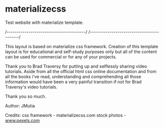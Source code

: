 # materializecss
Test website with materialize template.


/*----------------------------------------*/
/------------------------------------------/

This layout is based on materialize css framework. 
Creation of this template layout is for educational and 
self-study purposes only but all of the content can be used 
for commercial or for any of your projects. 

Thank you to Brad Traversy for putting up and selflessly sharing video tutorials. 
Aside from all the official html css online documentation and from all the books i've read, 
understanding and comprehending all those information would have been a very painful 
transition if not for Brad Traversy's video tutorials.

Thank you so much.


Author: JMutia


Credits:
css framework - materializecss.com 
stock photos - www.pexels.com
